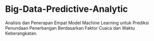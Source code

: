 # Big-Data-Predictive-Analytic
Analisis dan Penerapan Empat Model Machine Learning untuk Prediksi Penundaan Penerbangan Berdasarkan Faktor Cuaca dan Waktu Keberangkatan.
